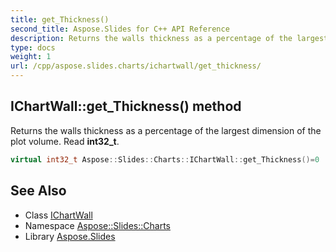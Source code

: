 ```yaml
---
title: get_Thickness()
second_title: Aspose.Slides for C++ API Reference
description: Returns the walls thickness as a percentage of the largest dimension of the plot volume. Read int32_t.
type: docs
weight: 1
url: /cpp/aspose.slides.charts/ichartwall/get_thickness/
---
```

## IChartWall::get_Thickness() method


Returns the walls thickness as a percentage of the largest dimension of the plot volume. Read **int32_t**.

```cpp
virtual int32_t Aspose::Slides::Charts::IChartWall::get_Thickness()=0
```

## See Also

* Class [IChartWall](./)
* Namespace [Aspose::Slides::Charts](../)
* Library [Aspose.Slides](../../)